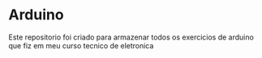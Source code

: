 # Arduino
Este repositorio foi criado para armazenar todos os exercicios de arduino que fiz em meu curso tecnico de eletronica
